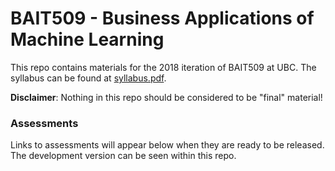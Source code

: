 # BAIT509 - Business Applications of Machine Learning

This repo contains materials for the 2018 iteration of BAIT509 at UBC. The syllabus can be found at [syllabus.pdf](syllabus.pdf).

__Disclaimer__: Nothing in this repo should be considered to be "final" material!

### Assessments

Links to assessments will appear below when they are ready to be released. The development version can be seen within this repo.

